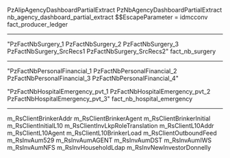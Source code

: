 PzAlipAgencyDashboardPartialExtract
PzNbAgencyDashboardPartialExtract
nb_agency_dashboard_partial_extract
$$EscapeParameter = idmcconv
fact_producer_ledger

****************************************************

"PzFactNbSurgery_1
PzFactNbSurgery_2
PzFactNbSurgery_3
PzFactNbSurgery_SrcRecs1
PzFactNbSurgery_SrcRecs2"	fact_nb_surgery

***********************************************

"PzFactNbPersonalFinancial_1
PzFactNbPersonalFinancial_2
PzFactNbPersonalFinancial_3
PzFactNbPersonalFinancial_4"


"PzFactNbHospitalEmergency_pvt_1
PzFactNbHospitalEmergency_pvt_2
PzFactNbHospitalEmergency_pvt_3"	fact_nb_hospital_emergency

********************************************************

m_RsClientBrinkerAddr
m_RsClientBrinkerAgent
m_RsClientBrinkerInitial
m_RsClientInitialL10
m_RsClientInvLkpRoleTranslation
m_RsClientL10Addr
m_RsClientL10Agent
m_RsClientL10BrinkerLoad
m_RsClientOutboundFeed
m_RsInvAum529
m_RsInvAumAGENT
m_RsInvAumDST
m_RsInvAumIWS
m_RsInvAumNFS
m_RsInvHouseholdLdap
m_RsInvNewInvestorDonnelly
